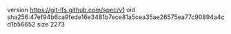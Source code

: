 version https://git-lfs.github.com/spec/v1
oid sha256:47ef94b6ca9fede16e3481b7ece81a5cea35ae26575ea77c90894a4cd1b56652
size 2273
